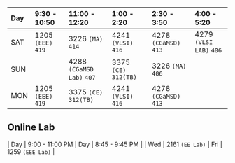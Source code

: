 | Day | 9:30 - 10:50       | 11:00 - 12:20            | 1:00 - 2:20           | 2:30 - 3:50           |             4:00 - 5:20 |
| :---| :------------------| :------------------------| :---------------------| :---------------------| :---------------------- |
|SAT  | 1205 `(EEE)` `419` | 3226 `(MA)` `414`        | 4241 `(VLSI)` `416`   | 4278 `(CGaMSD)` `413` | 4279 `(VLSI LAB)` `406` |
|SUN  |                    | 4288 `(CGaMSD Lab)` `407`| 3375 `(CE)` `312(TB)` | 3226 `(MA)` `406`     |                         |
|MON  | 1205 `(EEE)` `419` | 3375 `(CE)` `312(TB)`    | 4241 `(VLSI)` `416`   | 4278 `(CGaMSD)` `413` |                         |

##                                                            Online Lab
| Day | 9:00 - 11:00 PM | Day | 8:45 - 9:45 PM   |
| Wed | 2161 `(EE Lab)` | Fri | 1259 `(EEE Lab)` |